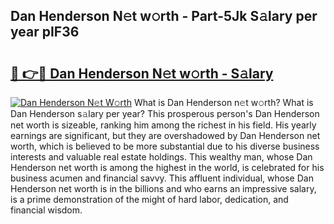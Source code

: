 ## Dan Henderson N𝚎t w𝚘rth - Part-5Jk S𝚊lary per year pIF36

# <h2><a href="http://gc5774n.nevu.top/?p=Dan+Henderson">🔗 👉🔴 Dan Henderson N𝚎t w𝚘rth - S𝚊lary</a></h2>

[![Dan Henderson N𝚎t W𝚘rth](https://i.imgur.com/Oavwk0R.jpeg)](http://gc5774n.nevu.top/?p=Dan+Henderson)
What is Dan Henderson n𝚎t w𝚘rth? What is Dan Henderson s𝚊lary per year?
This prosperous person's Dan Henderson net worth is sizeable, ranking him among the richest in his field. His yearly earnings are significant, but they are overshadowed by Dan Henderson net worth, which is believed to be more substantial due to his diverse business interests and valuable real estate holdings. This wealthy man, whose Dan Henderson net worth is among the highest in the world, is celebrated for his business acumen and financial savvy. This affluent individual, whose Dan Henderson net worth is in the billions and who earns an impressive salary, is a prime demonstration of the might of hard labor, dedication, and financial wisdom.
